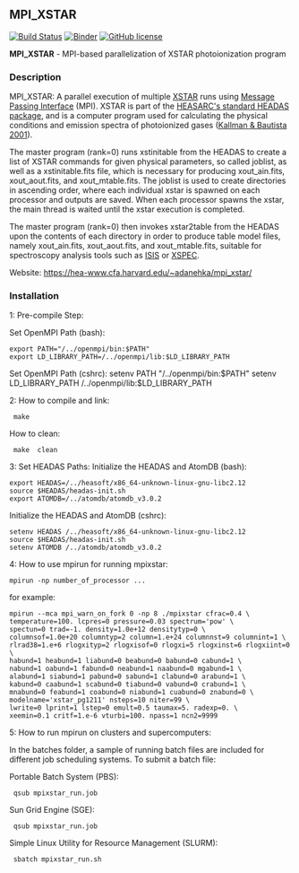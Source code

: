 ## MPI_XSTAR
[![Build Status](https://travis-ci.org/xstarkit/MPI_XSTAR.svg?branch=master)](https://travis-ci.org/xstarkit/MPI_XSTAR)
[![Binder](http://mybinder.org/badge.svg)](http://mybinder.org/repo/xstarkit/mpi_xstar)
[![GitHub license](https://img.shields.io/aur/license/yaourt.svg)](https://github.com/xstarkit/MPI_XSTAR/blob/master/LICENSE)

**MPI_XSTAR** - MPI-based parallelization of XSTAR photoionization program

### Description
MPI_XSTAR: A parallel execution of multiple [XSTAR](https://heasarc.gsfc.nasa.gov/xstar/xstar.html) runs using [Message Passing Interface](http://www.mpi-forum.org/docs/docs.html) (MPI). XSTAR is part of the [HEASARC's standard HEADAS package](http://heasarc.nasa.gov/lheasoft/), and is a computer program used for calculating the physical conditions and emission spectra of photoionized gases ([Kallman & Bautista 2001](http://adsabs.harvard.edu/abs/2001ApJS..133..221K)).
 
The master program (rank=0) runs xstinitable from the HEADAS to create a list of XSTAR commands for given physical parameters, so called joblist, as well as a xstinitable.fits file, which is necessary for producing xout_ain.fits, xout_aout.fits, and xout_mtable.fits. The joblist is used to create directories in ascending order, where each individual xstar is spawned on each processor and outputs are saved. When each processor spawns the xstar, the main thread is waited until the xstar execution is completed.
 
The master program (rank=0) then invokes xstar2table from the HEADAS upon the contents of each directory in order to produce table model files, namely xout_ain.fits, xout_aout.fits, and xout_mtable.fits, suitable for spectroscopy analysis tools such as [ISIS](http://space.mit.edu/asc/isis/) or [XSPEC](https://heasarc.gsfc.nasa.gov/xanadu/xspec/).

Website: https://hea-www.cfa.harvard.edu/~adanehka/mpi_xstar/

### Installation
1: Pre-compile Step:

Set OpenMPI Path (bash):
 
    export PATH="/../openmpi/bin:$PATH"
    export LD_LIBRARY_PATH=/../openmpi/lib:$LD_LIBRARY_PATH

 Set OpenMPI Path (cshrc):
    setenv PATH "/../openmpi/bin:$PATH"
    setenv LD_LIBRARY_PATH /../openmpi/lib:$LD_LIBRARY_PATH

2: How to compile and link:

     make

How to clean:

     make  clean

3: Set HEADAS Paths:
Initialize the HEADAS and AtomDB (bash):

    export HEADAS=/../heasoft/x86_64-unknown-linux-gnu-libc2.12
    source $HEADAS/headas-init.sh
    export ATOMDB=/../atomdb/atomdb_v3.0.2

Initialize the HEADAS and AtomDB (cshrc):

    setenv HEADAS /../heasoft/x86_64-unknown-linux-gnu-libc2.12
    source $HEADAS/headas-init.sh
    setenv ATOMDB /../atomdb/atomdb_v3.0.2

4: How to use mpirun for running mpixstar:

    mpirun -np number_of_processor ...

for example:

    mpirun --mca mpi_warn_on_fork 0 -np 8 ./mpixstar cfrac=0.4 \
    temperature=100. lcpres=0 pressure=0.03 spectrum='pow' \
    spectun=0 trad=-1. density=1.0e+12 densitytyp=0 \
    columnsof=1.0e+20 columntyp=2 column=1.e+24 columnnst=9 columnint=1 \
    rlrad38=1.e+6 rlogxityp=2 rlogxisof=0 rlogxi=5 rlogxinst=6 rlogxiint=0 \
    habund=1 heabund=1 liabund=0 beabund=0 babund=0 cabund=1 \
    nabund=1 oabund=1 fabund=0 neabund=1 naabund=0 mgabund=1 \
    alabund=1 siabund=1 pabund=0 sabund=1 clabund=0 arabund=1 \
    kabund=0 caabund=1 scabund=0 tiabund=0 vabund=0 crabund=1 \
    mnabund=0 feabund=1 coabund=0 niabund=1 cuabund=0 znabund=0 \
    modelname='xstar_pg1211' nsteps=10 niter=99 \
    lwrite=0 lprint=1 lstep=0 emult=0.5 taumax=5. radexp=0. \
    xeemin=0.1 critf=1.e-6 vturbi=100. npass=1 ncn2=9999 

5: How to run mpirun on clusters and supercomputers:

In the batches folder, a sample of running batch files are included 
for different job scheduling systems. To submit a batch file:

Portable Batch System (PBS):

     qsub mpixstar_run.job

Sun Grid Engine (SGE):

     qsub mpixstar_run.job

Simple Linux Utility for Resource Management (SLURM): 

     sbatch mpixstar_run.sh
